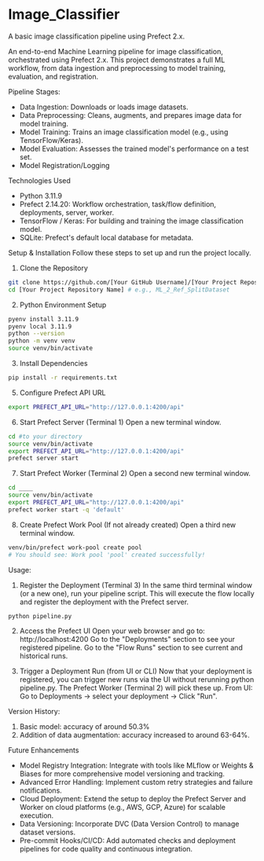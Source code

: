 # Image_Classifier
A basic image classification pipeline using Prefect 2.x. 

An end-to-end Machine Learning pipeline for image classification, orchestrated using Prefect 2.x. This project demonstrates a full ML workflow, from data ingestion and preprocessing to model training, evaluation, and registration. 

Pipeline Stages:
- Data Ingestion: Downloads or loads image datasets.
- Data Preprocessing: Cleans, augments, and prepares image data for model training.
- Model Training: Trains an image classification model (e.g., using TensorFlow/Keras).
- Model Evaluation: Assesses the trained model's performance on a test set.
- Model Registration/Logging

Technologies Used
- Python 3.11.9
- Prefect 2.14.20: Workflow orchestration, task/flow definition, deployments, server, worker.
- TensorFlow / Keras: For building and training the image classification model.
- SQLite: Prefect's default local database for metadata.


Setup & Installation
Follow these steps to set up and run the project locally.
1. Clone the Repository

```Bash
git clone https://github.com/[Your GitHub Username]/[Your Project Repository Name].git
cd [Your Project Repository Name] # e.g., ML_2_Ref_SplitDataset
```

2. Python Environment Setup

```Bash
pyenv install 3.11.9
pyenv local 3.11.9
python --version
python -m venv venv
source venv/bin/activate
```

3. Install Dependencies
```Bash
pip install -r requirements.txt
```

5. Configure Prefect API URL

```Bash
export PREFECT_API_URL="http://127.0.0.1:4200/api"
```

6. Start Prefect Server (Terminal 1)
Open a new terminal window.

```Bash
cd #to your directory
source venv/bin/activate 
export PREFECT_API_URL="http://127.0.0.1:4200/api"
prefect server start
```

7. Start Prefect Worker (Terminal 2)
Open a second new terminal window.
```Bash
cd ____
source venv/bin/activate 
export PREFECT_API_URL="http://127.0.0.1:4200/api"
prefect worker start -q 'default'
```

8. Create Prefect Work Pool (If not already created)
Open a third new terminal window.
```Bash
venv/bin/prefect work-pool create pool
# You should see: Work pool 'pool' created successfully!
```

Usage: 
1. Register the Deployment (Terminal 3)
In the same third terminal window (or a new one), run your pipeline script. This will execute the flow locally and register the deployment with the Prefect server.
```Bash
python pipeline.py
```

2. Access the Prefect UI
Open your web browser and go to: http://localhost:4200
Go to the "Deployments" section to see your registered pipeline.
Go to the "Flow Runs" section to see current and historical runs.

3. Trigger a Deployment Run (from UI or CLI)
Now that your deployment is registered, you can trigger new runs via the UI without rerunning python pipeline.py. The Prefect Worker (Terminal 2) will pick these up.
From UI: Go to Deployments -> select your deployment -> Click "Run".

Version History:
1. Basic model: accuracy of around 50.3%
2. Addition of data augmentation: accuracy increased to around 63-64%. 

Future Enhancements
- Model Registry Integration: Integrate with tools like MLflow or Weights & Biases for more comprehensive model versioning and tracking.
- Advanced Error Handling: Implement custom retry strategies and failure notifications.
- Cloud Deployment: Extend the setup to deploy the Prefect Server and Worker on cloud platforms (e.g., AWS, GCP, Azure) for scalable execution.
- Data Versioning: Incorporate DVC (Data Version Control) to manage dataset versions.
- Pre-commit Hooks/CI/CD: Add automated checks and deployment pipelines for code quality and continuous integration.

